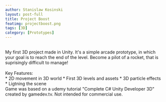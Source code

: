 ```yaml
---
author: Stanislaw Kosinski
layout: post-full
title: Project Boost
featimg: projectboost.png
tags: [3D]
category: [Prototypes]
---
```

<br>
My first 3D project made in Unity. It's a simple arcade prototype, in which your goal is to reach the end of the level. Become a pilot of a rocket, that is suprisingly difficult to manage! <br> 
<br>
Key Features: <br>
* 2D movement in 3D world
* First 3D levels and assets
* 3D particle effects
* Ligtning the scene
<br>
Game was based on a udemy tutorial "Complete C# Unity Developer 3D" created by gamedev.tv.
Not intended for commercial use.